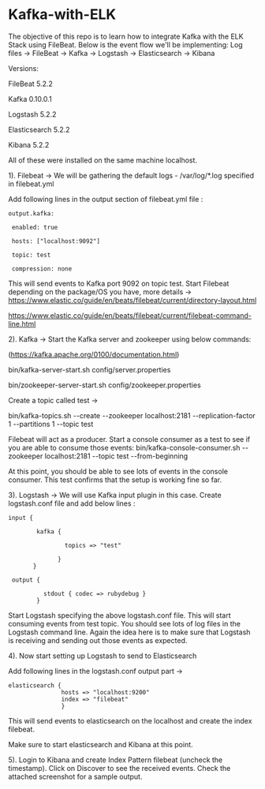 # Kafka-with-ELK

The objective of this repo is to learn how to integrate Kafka with the ELK Stack using FileBeat.
Below is the event flow we'll be implementing: Log files -> FileBeat -> Kafka -> Logstash -> Elasticsearch -> Kibana

Versions:

FileBeat 5.2.2

Kafka 0.10.0.1

Logstash 5.2.2

Elasticsearch 5.2.2

Kibana 5.2.2

All of these were installed on the same machine localhost. 

1). Filebeat -> We will be gathering the default logs - /var/log/*.log specified in filebeat.yml

Add following lines in the output section of filebeat.yml file :

    output.kafka:

     enabled: true
 
     hosts: ["localhost:9092"]
 
     topic: test

     compression: none

This will send events to Kafka port 9092 on topic test. 
Start Filebeat depending on the package/OS you have, 
more details -> https://www.elastic.co/guide/en/beats/filebeat/current/directory-layout.html

https://www.elastic.co/guide/en/beats/filebeat/current/filebeat-command-line.html

2). Kafka -> Start the Kafka server and zookeeper using below commands:

(https://kafka.apache.org/0100/documentation.html)

bin/kafka-server-start.sh config/server.properties

bin/zookeeper-server-start.sh config/zookeeper.properties

Create a topic called test ->

bin/kafka-topics.sh --create --zookeeper localhost:2181 --replication-factor 1 --partitions 1 --topic test

Filebeat will act as a producer. Start a console consumer as a test to see if you are able to consume those events: 
bin/kafka-console-consumer.sh --zookeeper localhost:2181 --topic test --from-beginning

At this point, you should be able to see lots of events in the console consumer. This test confirms that the setup is working fine so far. 

3). Logstash -> We will use Kafka input plugin in this case. 
Create logstash.conf file and add below lines :

    input {
 
            kafka {
 
                    topics => "test"
        
                  }
           }

     output {
        
              stdout { codec => rubydebug }
            }

Start Logstash specifying the above logstash.conf file. 
This will start consuming events from test topic. You should see lots of log files in the Logstash command line. Again the idea here is to make sure that Logstash is receiving and sending out those events as expected. 

4). Now start setting up Logstash to send to Elasticsearch

Add following lines in the logstash.conf output part -> 

    elasticsearch {
                   hosts => "localhost:9200"
                   index => "filebeat"
                   }

This will send events to elasticsearch on the localhost and create the index filebeat. 

Make sure to start elasticsearch and Kibana at this point. 

5). Login to Kibana and create Index Pattern filebeat (uncheck the timestamp). 
Click on Discover to see the received events. Check the attached screenshot for a sample output. 


